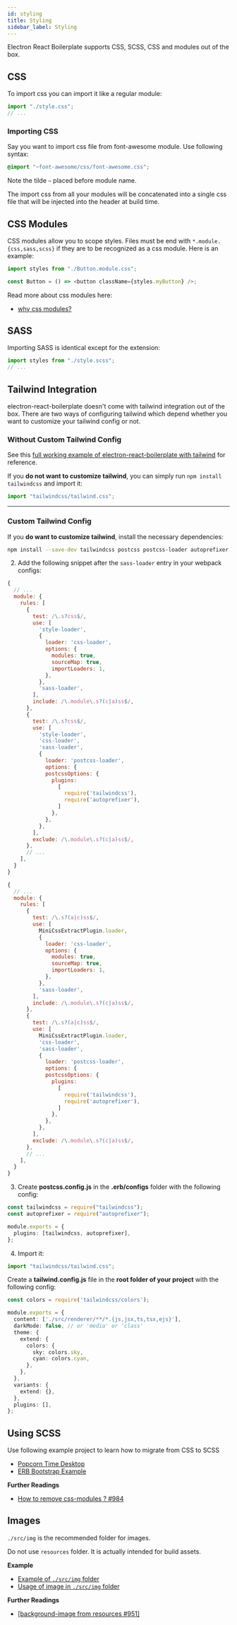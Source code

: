 ```yaml
---
id: styling
title: Styling
sidebar_label: Styling
---
```


Electron React Boilerplate supports CSS, SCSS, CSS and modules out of the box.

## CSS

To import css you can import it like a regular module:

```ts
import "./style.css";
// ...
```

### Importing CSS

Say you want to import css file from font-awesome module. Use following syntax:

```css
@import "~font-awesome/css/font-awesome.css";
```

Note the tilde `~` placed before module name.

The import css from all your modules will be concatenated into a single css file that will be injected into the header at build time.

## CSS Modules

CSS modules allow you to scope styles. Files must be end with `*.module.{css,sass,scss}` if they are to be recognized as a css module. Here is an example:

```ts
import styles from "./Button.module.css";

const Button = () => <button className={styles.myButton} />;
```

Read more about css modules here:

- [why css modules?](https://css-tricks.com/css-modules-part-1-need/)

## SASS

Importing SASS is identical except for the extension:

```ts
import styles from "./style.scss";
// ...
```

## Tailwind Integration

electron-react-boilerplate doesn't come with tailwind integration out of the box. There are two ways of configuring tailwind which depend whether you want to customize your tailwind config or not.

### Without Custom Tailwind Config

See this [full working example of electron-react-boilerplate with tailwind](https://github.com/amilajack/erb-tailwind-example) for reference.

If you **do not want to customize tailwind**, you can simply run `npm install tailwindcss` and import it:

```ts title="src/renderer/App.tsx"
import "tailwindcss/tailwind.css";
```

---

### Custom Tailwind Config

If you **do want to customize tailwind**, install the necessary dependencies:

```bash
npm install --save-dev tailwindcss postcss postcss-loader autoprefixer
```

2. Add the following snippet after the `sass-loader` entry in your webpack configs:

```js title="webpack.config.renderer.dev.ts"
{
  // ...
  module: {
    rules: [
      {
        test: /\.s?css$/,
        use: [
          'style-loader',
          {
            loader: 'css-loader',
            options: {
              modules: true,
              sourceMap: true,
              importLoaders: 1,
            },
          },
          'sass-loader',
        ],
        include: /\.module\.s?(c|a)ss$/,
      },
      {
        test: /\.s?css$/,
        use: [
          'style-loader',
          'css-loader',
          'sass-loader',
          {
            loader: 'postcss-loader',
            options: {
            postcssOptions: {
              plugins:
                [
                  require('tailwindcss'),
                  require('autoprefixer'),
                ]
              },
            },
          },
        ],
        exclude: /\.module\.s?(c|a)ss$/,
      },
      // ...
    ],
  }
}
```

```js title="webpack.config.renderer.prod.ts"
{
  // ...
  module: {
    rules: [
      {
        test: /\.s?(a|c)ss$/,
        use: [
          MiniCssExtractPlugin.loader,
          {
            loader: 'css-loader',
            options: {
              modules: true,
              sourceMap: true,
              importLoaders: 1,
            },
          },
          'sass-loader',
        ],
        include: /\.module\.s?(c|a)ss$/,
      },
      {
        test: /\.s?(a|c)ss$/,
        use: [
          MiniCssExtractPlugin.loader,
          'css-loader',
          'sass-loader',
          {
            loader: 'postcss-loader',
            options: {
            postcssOptions: {
              plugins:
                [
                  require('tailwindcss'),
                  require('autoprefixer'),
                ]
              },
            },
          },
        ],
        exclude: /\.module\.s?(c|a)ss$/,
      },
      // ...
    ],
  }
}
```

3. Create **postcss.config.js** in the **.erb/configs** folder with the following config:

```ts title=".erb/configs/postcss.config.js"
const tailwindcss = require("tailwindcss");
const autoprefixer = require("autoprefixer");

module.exports = {
  plugins: [tailwindcss, autoprefixer],
};
```

4. Import it:

```ts title="src/renderer/App.tsx"
import "tailwindcss/tailwind.css";
```

Create a **tailwind.config.js** file in the **root folder of your project** with the following config:

```ts title="tailwind.config.js"
const colors = require('tailwindcss/colors');

module.exports = {
  content: ['./src/renderer/**/*.{js,jsx,ts,tsx,ejs}'],
  darkMode: false, // or 'media' or 'class'
  theme: {
    extend: {
      colors: {
        sky: colors.sky,
        cyan: colors.cyan,
      },
    },
  },
  variants: {
    extend: {},
  },
  plugins: [],
};
```

## Using SCSS

Use following example project to learn how to migrate from CSS to SCSS

- [Popcorn Time Desktop](https://github.com/amilajack/popcorn-time-desktop)
- [ERB Bootstrap Example](https://github.com/amilajack/erb-bootstrap-example)

**Further Readings**

- [How to remove css-modules ? #984](https://github.com/electron-react-boilerplate/electron-react-boilerplate/issues/984)

## Images

`./src/img` is the recommended folder for images.

Do not use `resources` folder. It is actually intended for build assets.

**Example**

- [Example of `./src/img` folder](https://github.com/amilajack/popcorn-time-desktop/tree/master/app/images)
- [Usage of image in `./src/img` folder](https://github.com/amilajack/popcorn-time-desktop/blob/master/app/components/card/Card.js#L10-L11)

**Further Readings**

- [[background-image from resources #951]](https://github.com/electron-react-boilerplate/electron-react-boilerplate/issues/951)

